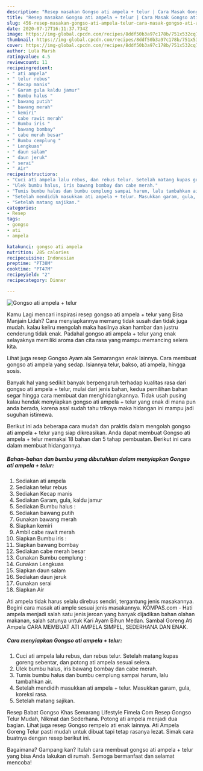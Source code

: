```yaml
---
description: "Resep masakan Gongso ati ampela + telur | Cara Masak Gongso ati ampela + telur Yang Bikin Ngiler"
title: "Resep masakan Gongso ati ampela + telur | Cara Masak Gongso ati ampela + telur Yang Bikin Ngiler"
slug: 456-resep-masakan-gongso-ati-ampela-telur-cara-masak-gongso-ati-ampela-telur-yang-bikin-ngiler
date: 2020-07-17T16:11:37.734Z
image: https://img-global.cpcdn.com/recipes/8ddf50b3a97c178b/751x532cq70/gongso-ati-ampela-telur-foto-resep-utama.jpg
thumbnail: https://img-global.cpcdn.com/recipes/8ddf50b3a97c178b/751x532cq70/gongso-ati-ampela-telur-foto-resep-utama.jpg
cover: https://img-global.cpcdn.com/recipes/8ddf50b3a97c178b/751x532cq70/gongso-ati-ampela-telur-foto-resep-utama.jpg
author: Lula Marsh
ratingvalue: 4.5
reviewcount: 11
recipeingredient:
- " ati ampela"
- " telur rebus"
- " Kecap manis"
- " Garam gula kaldu jamur"
- " Bumbu halus "
- " bawang putih"
- " bawang merah"
- " kemiri"
- " cabe rawit merah"
- " Bumbu iris "
- " bawang bombay"
- " cabe merah besar"
- " Bumbu cemplung "
- " Lengkuas"
- " daun salam"
- " daun jeruk"
- " serai"
- " Air"
recipeinstructions:
- "Cuci ati ampela lalu rebus, dan rebus telur. Setelah matang kupas goreng sebentar, dan potong ati ampela sesuai selera."
- "Ulek bumbu halus, iris bawang bombay dan cabe merah."
- "Tumis bumbu halus dan bumbu cemplung sampai harum, lalu tambahkan air."
- "Setelah mendidih masukkan ati ampela + telur. Masukkan garam, gula, koreksi rasa."
- "Setelah matang sajikan."
categories:
- Resep
tags:
- gongso
- ati
- ampela

katakunci: gongso ati ampela 
nutrition: 285 calories
recipecuisine: Indonesian
preptime: "PT38M"
cooktime: "PT47M"
recipeyield: "2"
recipecategory: Dinner

---
```



![Gongso ati ampela + telur](https://img-global.cpcdn.com/recipes/8ddf50b3a97c178b/751x532cq70/gongso-ati-ampela-telur-foto-resep-utama.jpg)

Kamu Lagi mencari inspirasi resep gongso ati ampela + telur yang Bisa Manjain Lidah? Cara menyiapkannya memang tidak susah dan tidak juga mudah. kalau keliru mengolah maka hasilnya akan hambar dan justru cenderung tidak enak. Padahal gongso ati ampela + telur yang enak selayaknya memiliki aroma dan cita rasa yang mampu memancing selera kita.

Lihat juga resep Gongso Ayam ala Semarangan enak lainnya. Cara membuat gongso ati ampela yang sedap. Isiannya telur, bakso, ati ampela, hingga sosis.

Banyak hal yang sedikit banyak berpengaruh terhadap kualitas rasa dari gongso ati ampela + telur, mulai dari jenis bahan, kedua pemilihan bahan segar hingga cara membuat dan menghidangkannya. Tidak usah pusing kalau hendak menyiapkan gongso ati ampela + telur yang enak di mana pun anda berada, karena asal sudah tahu triknya maka hidangan ini mampu jadi suguhan istimewa.


Berikut ini ada beberapa cara mudah dan praktis dalam mengolah gongso ati ampela + telur yang siap dikreasikan. Anda dapat membuat Gongso ati ampela + telur memakai 18 bahan dan 5 tahap pembuatan. Berikut ini cara dalam membuat hidangannya.

<!--inarticleads1-->

##### Bahan-bahan dan bumbu yang dibutuhkan dalam menyiapkan Gongso ati ampela + telur:

1. Sediakan  ati ampela
1. Sediakan  telur rebus
1. Sediakan  Kecap manis
1. Sediakan  Garam, gula, kaldu jamur
1. Sediakan  Bumbu halus :
1. Sediakan  bawang putih
1. Gunakan  bawang merah
1. Siapkan  kemiri
1. Ambil  cabe rawit merah
1. Siapkan  Bumbu iris :
1. Siapkan  bawang bombay
1. Sediakan  cabe merah besar
1. Gunakan  Bumbu cemplung :
1. Gunakan  Lengkuas
1. Siapkan  daun salam
1. Sediakan  daun jeruk
1. Gunakan  serai
1. Siapkan  Air


Ati ampela tidak harus selalu direbus sendiri, tergantung jenis masakannya. Begini cara masak ati ample sesuai jenis masakannya. KOMPAS.com - Hati ampela menjadi salah satu jenis jeroan yang banyak dijadikan bahan olahan makanan, salah satunya untuk Kari Ayam Bihun Medan. Sambal Goreng Ati Ampela CARA MEMBUAT ATI AMPELA SIMPEL, SEDERHANA DAN ENAK. 

<!--inarticleads2-->

##### Cara menyiapkan Gongso ati ampela + telur:

1. Cuci ati ampela lalu rebus, dan rebus telur. Setelah matang kupas goreng sebentar, dan potong ati ampela sesuai selera.
1. Ulek bumbu halus, iris bawang bombay dan cabe merah.
1. Tumis bumbu halus dan bumbu cemplung sampai harum, lalu tambahkan air.
1. Setelah mendidih masukkan ati ampela + telur. Masukkan garam, gula, koreksi rasa.
1. Setelah matang sajikan.


Resep Babat Gongso Khas Semarang Lifestyle Fimela Com Resep Gongso Telur Mudah, Nikmat dan Sederhana. Potong ati ampela menjadi dua bagian. Lihat juga resep Gongso rempelo ati enak lainnya. Ati Ampela Goreng Telur pasti mudah untuk dibuat tapi tetap rasanya lezat. Simak cara buatnya dengan resep berikut ini. 

Bagaimana? Gampang kan? Itulah cara membuat gongso ati ampela + telur yang bisa Anda lakukan di rumah. Semoga bermanfaat dan selamat mencoba!
